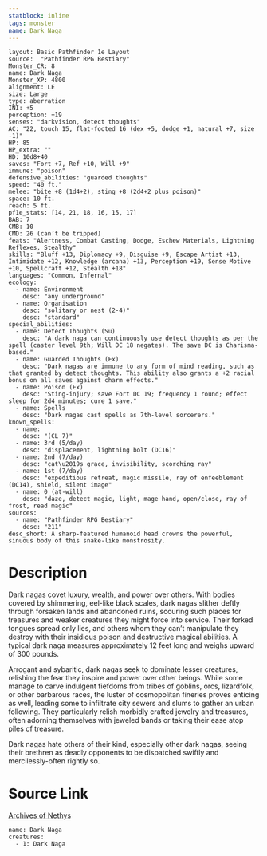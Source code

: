 ```yaml
---
statblock: inline
tags: monster
name: Dark Naga
---
```

```statblock
layout: Basic Pathfinder 1e Layout
source:  "Pathfinder RPG Bestiary"
Monster_CR: 8
name: Dark Naga
Monster_XP: 4800
alignment: LE
size: Large
type: aberration
INI: +5
perception: +19
senses: "darkvision, detect thoughts"
AC: "22, touch 15, flat-footed 16 (dex +5, dodge +1, natural +7, size -1)"
HP: 85
HP_extra: ""
HD: 10d8+40
saves: "Fort +7, Ref +10, Will +9"
immune: "poison"
defensive_abilities: "guarded thoughts"
speed: "40 ft."
melee: "bite +8 (1d4+2), sting +8 (2d4+2 plus poison)"
space: 10 ft.
reach: 5 ft.
pf1e_stats: [14, 21, 18, 16, 15, 17]
BAB: 7
CMB: 10
CMD: 26 (can’t be tripped)
feats: "Alertness, Combat Casting, Dodge, Eschew Materials, Lightning Reflexes, Stealthy"
skills: "Bluff +13, Diplomacy +9, Disguise +9, Escape Artist +13, Intimidate +12, Knowledge (arcana) +13, Perception +19, Sense Motive +10, Spellcraft +12, Stealth +18"
languages: "Common, Infernal"
ecology:
  - name: Environment
    desc: "any underground"
  - name: Organisation
    desc: "solitary or nest (2-4)"
    desc: "standard"
special_abilities:
  - name: Detect Thoughts (Su)
    desc: "A dark naga can continuously use detect thoughts as per the spell (caster level 9th; Will DC 18 negates). The save DC is Charisma-based."
  - name: Guarded Thoughts (Ex)
    desc: "Dark nagas are immune to any form of mind reading, such as that granted by detect thoughts. This ability also grants a +2 racial bonus on all saves against charm effects."
  - name: Poison (Ex)
    desc: "Sting-injury; save Fort DC 19; frequency 1 round; effect sleep for 2d4 minutes; cure 1 save."
  - name: Spells
    desc: "Dark nagas cast spells as 7th-level sorcerers."
known_spells:
  - name:
    desc: "(CL 7)"
  - name: 3rd (5/day)
    desc: "displacement, lightning bolt (DC16)"
  - name: 2nd (7/day)
    desc: "cat\u2019s grace, invisibility, scorching ray"
  - name: 1st (7/day)
    desc: "expeditious retreat, magic missile, ray of enfeeblement (DC14), shield, silent image"
  - name: 0 (at-will)
    desc: "daze, detect magic, light, mage hand, open/close, ray of frost, read magic"
sources:
  - name: "Pathfinder RPG Bestiary"
    desc: "211"
desc_short: A sharp-featured humanoid head crowns the powerful, sinuous body of this snake-like monstrosity.
```
# Description
Dark nagas covet luxury, wealth, and power over others. With bodies covered by shimmering, eel-like black scales, dark nagas slither deftly through forsaken lands and abandoned ruins, scouring such places for treasures and weaker creatures they might force into service. Their forked tongues spread only lies, and others whom they can’t manipulate they destroy with their insidious poison and destructive magical abilities. A typical dark naga measures approximately 12 feet long and weighs upward of 300 pounds.

Arrogant and sybaritic, dark nagas seek to dominate lesser creatures, relishing the fear they inspire and power over other beings. While some manage to carve indulgent fiefdoms from tribes of goblins, orcs, lizardfolk, or other barbarous races, the luster of cosmopolitan fineries proves enticing as well, leading some to infiltrate city sewers and slums to gather an urban following. They particularly relish morbidly crafted jewelry and treasures, often adorning themselves with jeweled bands or taking their ease atop piles of treasure.

Dark nagas hate others of their kind, especially other dark nagas, seeing their brethren as deadly opponents to be dispatched swiftly and mercilessly-often rightly so.
# Source Link
[Archives of Nethys](https://aonprd.com/MonsterDisplay.aspx?ItemName=Dark%20Naga)
```encounter-table
name: Dark Naga
creatures:
  - 1: Dark Naga
```
